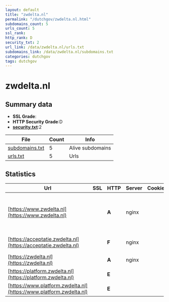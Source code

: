 ```yaml
---
layout: default
title: "zwdelta.nl"
permalink: "/dutchgov/zwdelta.nl.html"
subdomains_count: 5
urls_count: 5
ssl_rank: 
http_rank: D
security_txt: 2
url_link: /data/zwdelta.nl/urls.txt
subdomains_link: /data/zwdelta.nl/subdomains.txt
categories: dutchgov
tags: dutchgov
---
```



# zwdelta.nl
## Summary data


 - **SSL Grade**:
 - **HTTP Security Grade**:D
 - **[security.txt](https://www.digitaleoverheid.nl/nieuws/standaard-security-txt-nu-verplicht-voor-overheid/)**:2


| File       | Count | Info |
|------------|-------|------|
|[subdomains.txt](/DutchGovScope/data/zwdelta.nl/subdomains.txt)|5|Alive subdomains|
|[urls.txt](/DutchGovScope/data/zwdelta.nl/urls.txt)|5|Urls|


## Statistics


| Url | SSL | HTTP | Server | Cookie | HSTS | CORS | CTO | CSP | XFO | XXP | RP |FP| Tech |Title |
|--------|-------|-------|------|------|------|------|------|------|------|------|------|------|------|------|
|[https://www.zwdelta.nl](https://www.zwdelta.nl)| | **A**|nginx| |:white_check_mark: | | | | :white_check_mark: | :white_check_mark: | :white_check_mark: | |Google Tag Manager HSTS MySQL Nginx PHP Plesk WordPress:6.7.1 Yoast SEO:24.2|Home - Zuidweste...|
|[https://acceptatie.zwdelta.nl](https://acceptatie.zwdelta.nl)| | **F**|nginx| | | | | | | | :white_check_mark: | |Nginx|Web Server's Def...|
|[https://zwdelta.nl](https://zwdelta.nl)| | **A**|nginx| |:white_check_mark: | | | | :white_check_mark: | :white_check_mark: | :white_check_mark: | |HSTS Nginx Plesk||
|[https://platform.zwdelta.nl](https://platform.zwdelta.nl)| | **E**|| | | | | | | | :white_check_mark: | |HSTS|Object moved|
|[https://www.platform.zwdelta.nl](https://www.platform.zwdelta.nl)| | **E**|| | | | | | | | :white_check_mark: | ||Object moved|


